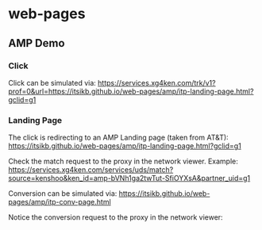 # web-pages

## AMP Demo

### Click
Click can be simulated via: https://services.xg4ken.com/trk/v1?prof=0&url=https://itsikb.github.io/web-pages/amp/itp-landing-page.html?gclid=g1

### Landing Page
The click is redirecting to an AMP Landing page (taken from AT&T): https://itsikb.github.io/web-pages/amp/itp-landing-page.html?gclid=g1

Check the match request to the proxy in the network viewer.
Example: https://services.xg4ken.com/services/uds/match?source=kenshoo&ken_id=amp-bVNh1ga2twTut-SfiOYXsA&partner_uid=g1

Conversion can be simulated via:  https://itsikb.github.io/web-pages/amp/itp-conv-page.html

Notice the conversion request to the proxy in the network viewer:
